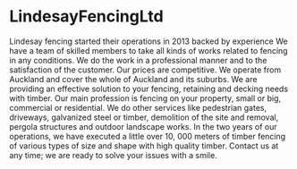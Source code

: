 # LindesayFencingLtd
Lindesay fencing started their operations in 2013 backed by experience We have a team of skilled members to take all kinds of works related to fencing in any conditions. We do the work in a professional manner and to the satisfaction of the customer. Our prices are competitive. We operate from Auckland and cover the whole of Auckland and its suburbs. We are providing an effective solution to your fencing, retaining and decking needs with timber. Our main profession is fencing on your property, small or big, commercial or residential. We do other services like pedestrian gates, driveways, galvanized steel or timber, demolition of the site and removal, pergola structures and outdoor landscape works. In the two years of our operations, we have executed a little over 10, 000 meters of timber fencing of various types of size and shape with high quality timber. Contact us at any time; we are ready to solve your issues with a smile.
